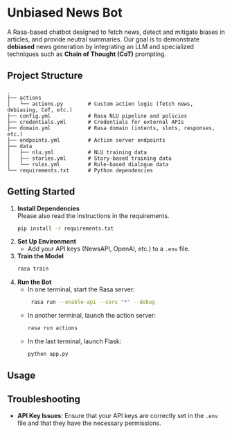# Unbiased News Bot

A Rasa-based chatbot designed to fetch news, detect and mitigate biases in articles, and provide neutral summaries. Our goal is to demonstrate **debiased** news generation by integrating an LLM and specialized techniques such as **Chain of Thought (CoT)** prompting.

## Project Structure

```
.
├── actions
│   └── actions.py        # Custom action logic (fetch news, debiasing, CoT, etc.)
├── config.yml            # Rasa NLU pipeline and policies
├── credentials.yml       # Credentials for external APIs
├── domain.yml            # Rasa domain (intents, slots, responses, etc.)
├── endpoints.yml         # Action server endpoints
├── data
│   ├── nlu.yml           # NLU training data
│   ├── stories.yml       # Story-based training data
│   └── rules.yml         # Rule-based dialogue data
└── requirements.txt      # Python dependencies
```


## Getting Started

1. **Install Dependencies**  
Please also read the instructions in the requirements.
   ```bash
   pip install -r requirements.txt
   ```
2. **Set Up Environment**  
   - Add your API keys (NewsAPI, OpenAI, etc.) to a `.env` file.
3. **Train the Model**  
   ```bash
   rasa train
   ```
4. **Run the Bot**  
   - In one terminal, start the Rasa server:
     ```bash
      rasa run --enable-api --cors "*" --debug
     ```
   - In another terminal, launch the action server:
     ```bash
     rasa run actions
     ```
   - In the last terminal, launch Flask:
     ```bash
     python app.py
     ```

## Usage


## Troubleshooting

- **API Key Issues**: Ensure that your API keys are correctly set in the `.env` file and that they have the necessary permissions.

